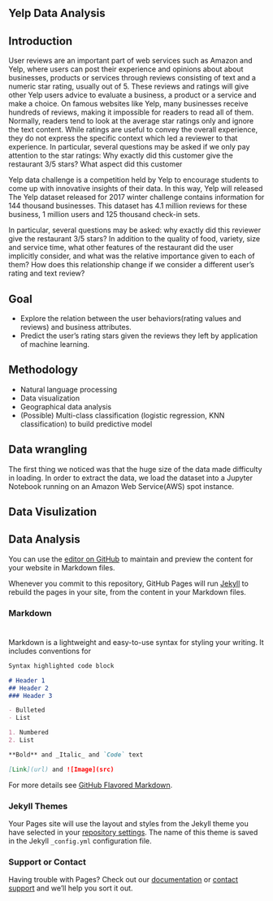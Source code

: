 ## Yelp Data Analysis ##
## Introduction
User reviews are an important part of web services such as Amazon and Yelp, where users can post their experience and opinions about about businesses, products or services through reviews consisting of text and a numeric star rating, usually out of 5.  These reviews and ratings will give other Yelp users advice to evaluate a business, a product or a service and make a choice. On famous websites like Yelp, many businesses receive hundreds of reviews, making it impossible for readers to read all of them. Normally, readers tend to look at the average star ratings only and ignore the text content. While ratings are useful to convey the overall experience, they do not express the specific context which led a reviewer to that experience. In particular, several questions may be asked if we only pay attention to the star ratings: Why exactly did this customer give the restaurant 3/5 stars? What aspect did this customer




Yelp data challenge is a competition held by Yelp to encourage students to come up with innovative insights of their data. In this way, Yelp will released The Yelp dataset released for 2017 winter challenge contains information for 144 thousand businesses. This dataset has  4.1 million reviews for these business, 1 million users and 125 thousand check-in sets. 

In particular, several questions
may be asked: why exactly did this reviewer give the
restaurant 3/5 stars? In addition to the quality of
food, variety, size and service time, what other features
of the restaurant did the user implicitly consider,
and what was the relative importance given to each of
them? How does this relationship change if we consider
a different user’s rating and text review?

## Goal
- Explore the relation between the user behaviors(rating values and reviews) and business attributes. 
- Predict the user’s rating stars given the reviews they left by application of machine learning.

## Methodology 
- Natural language processing
- Data visualization 
- Geographical data analysis
- (Possible) Multi-class classification (logistic regression, KNN classification) to build predictive model 

## Data wrangling
The first thing we noticed was that the huge size of the data made difficulty in loading. In order to extract the data, we load the dataset into a Jupyter Notebook running on an Amazon Web Service(AWS) spot instance.

## Data Visulization

## Data Analysis

You can use the [editor on GitHub](https://github.com/Jiayi-Qu/STA-141B-Project/edit/master/README.md) to maintain and preview the content for your website in Markdown files.

Whenever you commit to this repository, GitHub Pages will run [Jekyll](https://jekyllrb.com/) to rebuild the pages in your site, from the content in your Markdown files.

### Markdown
#
Markdown is a lightweight and easy-to-use syntax for styling your writing. It includes conventions for

```markdown
Syntax highlighted code block

# Header 1
## Header 2
### Header 3

- Bulleted
- List

1. Numbered
2. List

**Bold** and _Italic_ and `Code` text

[Link](url) and ![Image](src)
```

For more details see [GitHub Flavored Markdown](https://guides.github.com/features/mastering-markdown/).

### Jekyll Themes

Your Pages site will use the layout and styles from the Jekyll theme you have selected in your [repository settings](https://github.com/Jiayi-Qu/STA-141B-Project/settings). The name of this theme is saved in the Jekyll `_config.yml` configuration file.

### Support or Contact

Having trouble with Pages? Check out our [documentation](https://help.github.com/categories/github-pages-basics/) or [contact support](https://github.com/contact) and we’ll help you sort it out.
